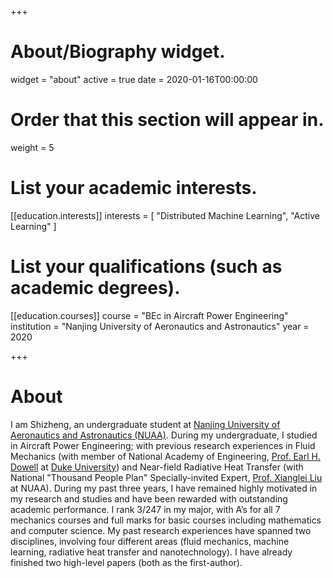 +++
# About/Biography widget.
widget = "about"
active = true
date = 2020-01-16T00:00:00

# Order that this section will appear in.
weight = 5

# List your academic interests.
[[education.interests]]
  interests = [
    "Distributed Machine Learning",
    "Active Learning"
  ]

# List your qualifications (such as academic degrees).


[[education.courses]]
  course = "BEc in Aircraft Power Engineering"
  institution = "Nanjing University of Aeronautics and Astronautics"
  year = 2020
 
+++

# About

I am Shizheng, an undergraduate student at [Nanjing University of Aeronautics and Astronautics (NUAA)](http://iao.nuaa.edu.cn/). During my undergraduate, I studied in Aircraft Power Engineering; with previous research experiences in Fluid Mechanics (with member of National Academy of Engineering, [Prof. Earl H. Dowell](https://mems.duke.edu/faculty/earl-dowell) at [Duke University](https://mems.duke.edu/)) and Near-field Radiative Heat Transfer (with National "Thousand People Plan" Specially-invited Expert, [Prof. Xianglei Liu](https://scholar.google.com/citations?user=RxW3otEAAAAJ&hl=en) at NUAA). 
During my past three years, I have remained highly motivated in my research and studies and have been rewarded with outstanding academic performance. I rank 3/247 in my major, with A’s for all 7 mechanics courses and full marks for basic courses including mathematics and computer science. My past research experiences have spanned two disciplines, involving four different areas (fluid mechanics, machine learning, radiative heat transfer and nanotechnology). I have already finished two high-level papers (both as the first-author).
